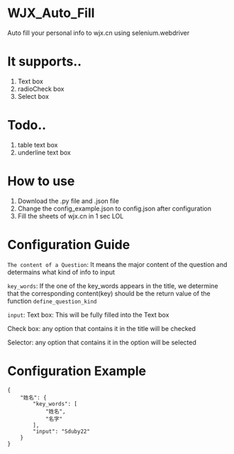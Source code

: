 # WJX_Auto_Fill
Auto fill your personal info to wjx.cn using selenium.webdriver

# It supports..
1. Text box
2. radioCheck box
3. Select box

# Todo..
1. table text box
2. underline text box

# How to use
1. Download the .py file and .json file
2. Change the config_example.json to config.json after configuration
3. Fill the sheets of wjx.cn in 1 sec LOL

# Configuration Guide
`The content of a Question`: It means the major content of the question and determains what kind of info to input

`key_words`: If the one of the key_words appears in the title, we determine that the corresponding content(key) should be the return value of the function `define_question_kind`

`input`: 
Text box: This will be fully filled into the Text box

Check box: any option that contains it in the title will be checked

Selector: any option that contains it in the option will be selected

# Configuration Example
```
{
    "姓名": {
        "key_words": [
            "姓名",
            "名字"
        ],
        "input": "Sduby22"
    }
}
```
